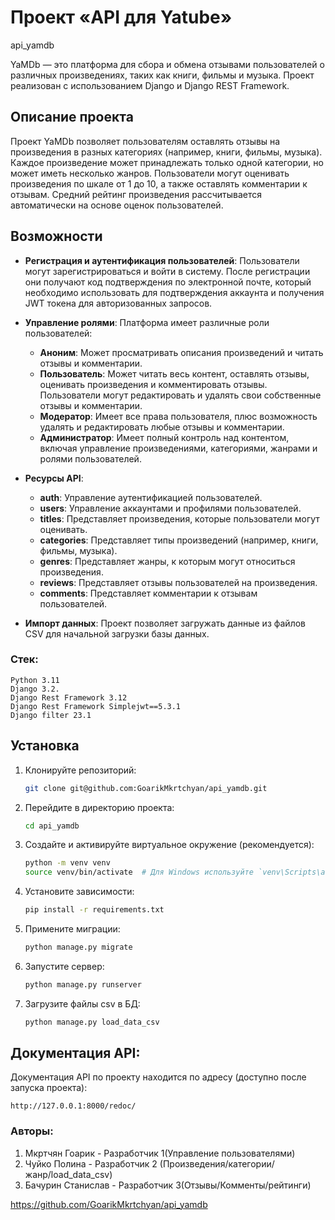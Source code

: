 # Проект «API для Yatube»
api_yamdb

YaMDb — это платформа для сбора и обмена отзывами пользователей о различных произведениях, таких как книги, фильмы и музыка. Проект реализован с использованием Django и Django REST Framework.

## Описание проекта

Проект YaMDb позволяет пользователям оставлять отзывы на произведения в разных категориях (например, книги, фильмы, музыка). Каждое произведение может принадлежать только одной категории, но может иметь несколько жанров. Пользователи могут оценивать произведения по шкале от 1 до 10, а также оставлять комментарии к отзывам. Средний рейтинг произведения рассчитывается автоматически на основе оценок пользователей.

## Возможности

- **Регистрация и аутентификация пользователей**: Пользователи могут зарегистрироваться и войти в систему. После регистрации они получают код подтверждения по электронной почте, который необходимо использовать для подтверждения аккаунта и получения JWT токена для авторизованных запросов.

- **Управление ролями**: Платформа имеет различные роли пользователей:
  - **Аноним**: Может просматривать описания произведений и читать отзывы и комментарии.
  - **Пользователь**: Может читать весь контент, оставлять отзывы, оценивать произведения и комментировать отзывы. Пользователи могут редактировать и удалять свои собственные отзывы и комментарии.
  - **Модератор**: Имеет все права пользователя, плюс возможность удалять и редактировать любые отзывы и комментарии.
  - **Администратор**: Имеет полный контроль над контентом, включая управление произведениями, категориями, жанрами и ролями пользователей.

- **Ресурсы API**:
  - **auth**: Управление аутентификацией пользователей.
  - **users**: Управление аккаунтами и профилями пользователей.
  - **titles**: Представляет произведения, которые пользователи могут оценивать.
  - **categories**: Представляет типы произведений (например, книги, фильмы, музыка).
  - **genres**: Представляет жанры, к которым могут относиться произведения.
  - **reviews**: Представляет отзывы пользователей на произведения.
  - **comments**: Представляет комментарии к отзывам пользователей.

- **Импорт данных**: Проект позволяет загружать данные из файлов CSV для начальной загрузки базы данных.

### Стек:
```
Python 3.11
Django 3.2.
Django Rest Framework 3.12
Django Rest Framework Simplejwt==5.3.1
Django filter 23.1
```

## Установка

1. Клонируйте репозиторий:
    ```bash
    git clone git@github.com:GoarikMkrtchyan/api_yamdb.git
    ```
2. Перейдите в директорию проекта:
    ```bash
    cd api_yamdb
    ```
3. Создайте и активируйте виртуальное окружение (рекомендуется):
    ```bash
    python -m venv venv
    source venv/bin/activate  # Для Windows используйте `venv\Scripts\activate`
    ```
4. Установите зависимости:
    ```bash
    pip install -r requirements.txt
    ```
5. Примените миграции:
    ```bash
    python manage.py migrate
    ```
6. Запустите сервер:
    ```bash
    python manage.py runserver
    ```
7. Загрузите файлы csv в БД:
    ```bash
    python manage.py load_data_csv
    ```
## Документация API:
Документация API по проекту находится по адресу
(доступно после запуска проекта):

```
http://127.0.0.1:8000/redoc/

```

### Авторы:
1. Мкртчян Гоарик - Разработчик 1(Управление пользователями) 
2. Чуйко Полина - Разработчик 2 (Произведения/категории/жанр/load_data_csv)
3. Бачурин Станислав - Разработчик 3(Отзывы/Комменты/рейтинги)

https://github.com/GoarikMkrtchyan/api_yamdb
